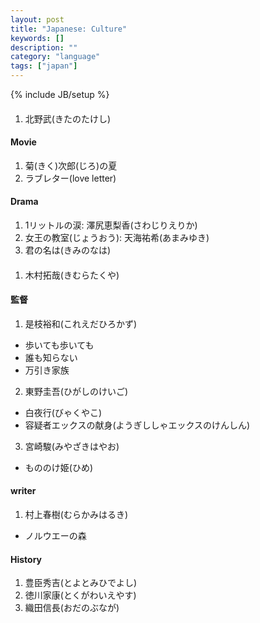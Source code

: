 ```yaml
---
layout: post
title: "Japanese: Culture"
keywords: []
description: ""
category: "language"
tags: ["japan"]
---
```

{% include JB/setup %}

####
1. 北野武(きたのたけし)

#### Movie
1. 菊(きく)次郎(じろ)の夏
2. ラブレター(love letter)

#### Drama
1. 1リットルの涙: 澤尻恵梨香(さわじりえりか)
2. 女王の教室(じょうおう): 天海祐希(あまみゆき)
3. 君の名は(きみのなは)

####
1. 木村拓哉(きむらたくや)

#### 監督
1. 是枝裕和(これえだひろかず)
- 歩いても歩いても
- 誰も知らない
- 万引き家族
2. 東野圭吾(ひがしのけいご)
- 白夜行(びゃくやこ)
- 容疑者エックスの献身(ようぎししゃエックスのけんしん)
3. 宮崎駿(みやざきはやお) 
- もののけ姫(ひめ)

#### writer
1. 村上春樹(むらかみはるき)
- ノルウエーの森

#### History
1. 豊臣秀吉(とよとみひでよし)
2. 徳川家康(とくがわいえやす) 
3. 織田信長(おだのぶなが)


